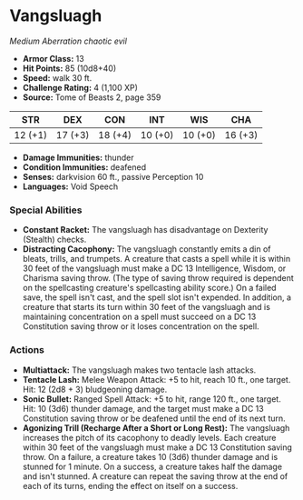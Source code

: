 # Vangsluagh

*Medium* *Aberration* *chaotic evil*

- **Armor Class:** 13
- **Hit Points:** 85 (10d8+40)
- **Speed:** walk 30 ft.
- **Challenge Rating:** 4 (1,100 XP)
- **Source:** Tome of Beasts 2, page 359

| STR | DEX | CON | INT | WIS | CHA |
| --- | --- | --- | --- | --- | --- |
| 12 (+1) | 17 (+3) | 18 (+4) | 10 (+0) | 10 (+0) | 16 (+3) |

- **Damage Immunities:** thunder
- **Condition Immunities:** deafened
- **Senses:** darkvision 60 ft., passive Perception 10
- **Languages:** Void Speech

### Special Abilities

- **Constant Racket:** The vangsluagh has disadvantage on Dexterity (Stealth) checks.
- **Distracting Cacophony:** The vangsluagh constantly emits a din of bleats, trills, and trumpets. A creature that casts a spell while it is within 30 feet of the vangsluagh must make a DC 13 Intelligence, Wisdom, or Charisma saving throw. (The type of saving throw required is dependent on the spellcasting creature's spellcasting ability score.) On a failed save, the spell isn't cast, and the spell slot isn't expended. In addition, a creature that starts its turn within 30 feet of the vangsluagh and is maintaining concentration on a spell must succeed on a DC 13 Constitution saving throw or it loses concentration on the spell.

### Actions

- **Multiattack:** The vangsluagh makes two tentacle lash attacks.
- **Tentacle Lash:** Melee Weapon Attack: +5 to hit, reach 10 ft., one target. Hit: 12 (2d8 + 3) bludgeoning damage.
- **Sonic Bullet:** Ranged Spell Attack: +5 to hit, range 120 ft., one target. Hit: 10 (3d6) thunder damage, and the target must make a DC 13 Constitution saving throw or be deafened until the end of its next turn.
- **Agonizing Trill (Recharge After a Short or Long Rest):** The vangsluagh increases the pitch of its cacophony to deadly levels. Each creature within 30 feet of the vangsluagh must make a DC 13 Constitution saving throw. On a failure, a creature takes 10 (3d6) thunder damage and is stunned for 1 minute. On a success, a creature takes half the damage and isn't stunned. A creature can repeat the saving throw at the end of each of its turns, ending the effect on itself on a success.


